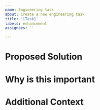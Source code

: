 ```yaml
---
name: Engineering task
about: Create a new engineering task
title: '[Task]'
labels: enhancement
assignees: ''

---
```


# Proposed Solution

# Why is this important

# Additional Context
